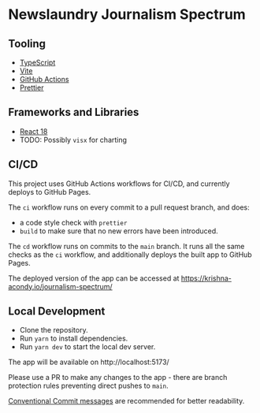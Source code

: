 # Newslaundry Journalism Spectrum

## Tooling

- [TypeScript](https://www.typescriptlang.org/)
- [Vite](https://vitejs.dev/guide)
- [GitHub Actions](https://docs.github.com/en/actions)
- [Prettier](https://prettier.io/)

## Frameworks and Libraries

- [React 18](https://reactjs.org/)
- TODO: Possibly `visx` for charting

## CI/CD

This project uses GitHub Actions workflows for CI/CD, and currently deploys to GitHub Pages.

The `ci` workflow runs on every commit to a pull request branch, and does:

- a code style check with `prettier`
- `build` to make sure that no new errors have been introduced.

The `cd` workflow runs on commits to the `main` branch. It runs all the same checks as the `ci` workflow, and additionally deploys the built app to GitHub Pages.

The deployed version of the app can be accessed at https://krishna-acondy.io/journalism-spectrum/

## Local Development

- Clone the repository.
- Run `yarn` to install dependencies.
- Run `yarn dev` to start the local dev server.

The app will be available on http://localhost:5173/

Please use a PR to make any changes to the app - there are branch protection rules preventing direct pushes to `main`.

[Conventional Commit messages](https://www.conventionalcommits.org/en/v1.0.0/) are recommended for better readability.
